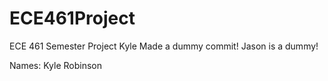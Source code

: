 # ECE461Project
ECE 461 Semester Project
Kyle Made a dummy commit!
Jason is a dummy!

Names:
Kyle Robinson


